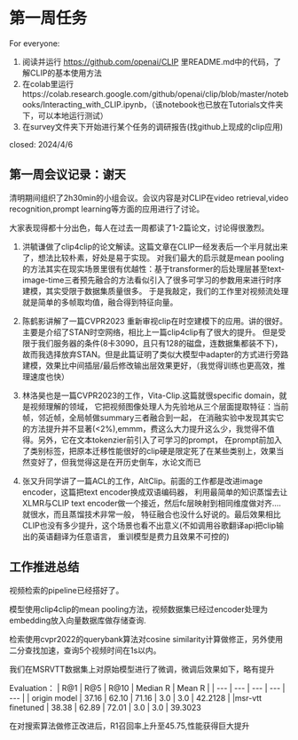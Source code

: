 # 第一周任务

For everyone:

1. 阅读并运行 https://github.com/openai/CLIP 里README.md中的代码，了解CLIP的基本使用方法
2. 在colab里运行https://colab.research.google.com/github/openai/clip/blob/master/notebooks/Interacting_with_CLIP.ipynb，（该notebook也已放在Tutorials文件夹下，可以本地运行测试）
3. 在survey文件夹下开始进行某个任务的调研报告(找github上现成的clip应用)

closed: 2024/4/6 

## 第一周会议记录：谢天

清明期间组织了2h30min的小组会议。会议内容是对CLIP在video retrieval,video recognition,prompt learning等方面的应用进行了讨论。

大家表现得都十分出色，每人在过去一周都读了1-2篇论文，讨论得很激烈。

1. 洪毓谦做了clip4clip的论文解读。这篇文章在CLIP一经发表后一个半月就出来了，想法比较朴素，好处是易于实现。
对我们最大的启示就是mean pooling的方法其实在现实场景里很有优越性：基于transformer的后处理层甚至text-image-time三者预先融合的方法看似引入了很多可学习的参数用来进行时序建模，其实受限于数据集质量很多。
于是我敲定，我们的工作里对视频流处理就是简单的多帧取均值，融合得到特征向量。

2. 陈鹤影讲解了一篇CVPR2023 重新审视clip在时空建模下的应用。讲的很好。主要是介绍了STAN时空网络，相比上一篇clip4clip有了很大的提升。
但是受限于我们服务器的条件(8卡3090，且只有128的磁盘，连数据集都装不下)，故而我选择放弃STAN。但是此篇证明了类似大模型中adapter的方式进行旁路建模，效果比中间插层/最后修改输出层效果更好，（我觉得训练也更高效，推理速度也快）

3. 林洛昊也是一篇CVPR2023的工作，Vita-Clip.这篇就很specific domain，就是视频理解的领域，
它把视频图像处理人为先验地从三个层面提取特征：当前帧，邻近帧，全局帧做summary三者融合到一起，
在消融实验中发现其实它的方法提升并不显著(<2%),emmm，费这么大力提升这么少，我觉得不值得。另外，它在文本tokenzier前引入了可学习的prompt，
在prompt前加入了类别标签，把原本迁移性能很好的clip硬是限定死了在某些类别上，效果当然变好了，但我觉得这是在开历史倒车，水论文而已

4. 张又升同学讲了一篇ACL的工作，AltClip。前面的工作都是改进image encoder，这篇把text encoder换成双语编码器，
利用最简单的知识蒸馏去让XLMR与CLIP text encoder做一个接近，然后fc层映射到相同维度做对齐....就很水，而且蒸馏技术非常一般，
特征融合也没什么好说的。最后效果相比CLIP也没有多少提升，这个场景也看不出意义(不如调用谷歌翻译api把clip输出的英语翻译为任意语言，
重训模型是费力且效果不可控的)

## 工作推进总结

视频检索的pipeline已经搭好了。

模型使用clip4clip的mean pooling方法，视频数据集已经过encoder处理为embedding放入向量数据库做存储查询.

检索使用cvpr2022的querybank算法对cosine similarity计算做修正，另外使用二分查找加速，查询5个视频时间在1s以内。

我们在MSRVTT数据集上对原始模型进行了微调，微调后效果如下，略有提升

Evaluation：
| R@1 | R@5 | R@10 | Median R | Mean R |
| --- | --- | --- | --- | --- |
| origin model |	37.16	| 62.10	| 71.16	| 3.0 |	3.0	| 42.2128 |
|msr-vtt finetuned |	38.38	| 62.89 | 	72.01	| 3.0 |	3.0	| 39.3023

在对搜索算法做修正改进后，R1召回率上升至45.75,性能获得巨大提升